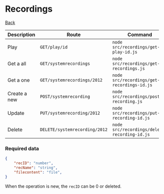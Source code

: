 # Recordings

[Back](/README.md#menu)

| Description | Route | Command
|-------------|-------|---------|
|Play |`GET/play/id`|`node src/recordings/get-play-id.js`|
|Get a all |`GET/systemrecordings`|`node src/recordings/get-recordings.js`|
|Get a one |`GET/systemrecordings/2012`|`node src/recordings/get-recordings-id.js`| 
|Create a new |`POST/systemrecording`|`node src/recordings/post-recording.js`|  
|Update|`PUT/systemrecording/2012`|`node src/recordings/put-recording-id.js`|
|Delete | `DELETE/systemrecording/2012` | `node src/recordings/delete-recording-id.js` |

### Required data
```json
{
    "recID": "number",
    "recName": "string",
    "filecontent": "file",
}
```
When the operation is new, the `recID` can be 0 or deleted.
